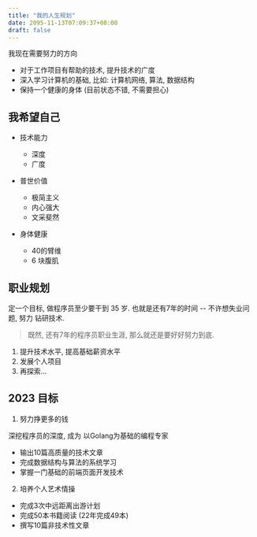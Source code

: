 ```yaml
---
title: "我的人生规划"
date: 2095-11-13T07:09:37+08:00
draft: false
---
```


我现在需要努力的方向

- 对于工作项目有帮助的技术, 提升技术的广度
- 深入学习计算机的基础, 比如: 计算机网络, 算法, 数据结构
- 保持一个健康的身体 (目前状态不错, 不需要担心)

## 我希望自己

- 技术能力
	- 深度
	- 广度

- 普世价值
	- 极简主义
	- 内心强大
	- 文采斐然

- 身体健康
	- 40的臂维
	- 6 块腹肌

## 职业规划 

定一个目标, 做程序员至少要干到 35 岁. 也就是还有7年的时间 -- 不许想失业问题, 努力
钻研技术.

> 既然, 还有7年的程序员职业生涯, 那么就还是要好好努力到底.

1. 提升技术水平, 提高基础薪资水平
2. 发展个人项目
3. 再探索...

## 2023 目标

1. 努力挣更多的钱

深挖程序员的深度, 成为 以Golang为基础的编程专家

- 输出10篇高质量的技术文章
- 完成数据结构与算法的系统学习
- 掌握一门基础的前端页面开发技术

2. 培养个人艺术情操

- 完成3次中远距离出游计划
- 完成50本书籍阅读 (22年完成49本)
- 撰写10篇非技术性文章

